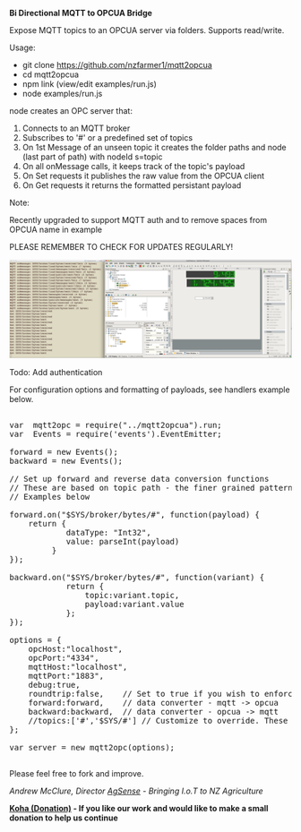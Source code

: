 <b> Bi Directional MQTT to OPCUA Bridge </b>

Expose MQTT topics to an OPCUA server via folders. Supports read/write. 

Usage:

- git clone https://github.com/nzfarmer1/mqtt2opcua
- cd mqtt2opcua
- npm link (view/edit examples/run.js)
- node examples/run.js

node creates an OPC server that:

1. Connects to an MQTT broker
2. Subscribes to '#' or a predefined set of topics
3. On 1st Message of an unseen topic it creates the folder paths and node (last part of path) with nodeId  s=topic
4. On all onMessage calls, it keeps track of the topic's payload
5. On Set requests it publishes the raw value from the OPCUA client
6. On Get requests it returns the formatted persistant payload


Note:

Recently upgraded to support MQTT auth and to remove spaces from OPCUA name in example

PLEASE REMEMBER TO CHECK FOR UPDATES REGULARLY!


<img src="mqtt2opcua.png"/>

Todo: Add authentication

For configuration options and formatting of payloads, see handlers example below.

<pre>

var  mqtt2opc = require("../mqtt2opcua").run;
var  Events = require('events').EventEmitter;

forward = new Events();
backward = new Events();

// Set up forward and reverse data conversion functions
// These are based on topic path - the finer grained pattern will be used.
// Examples below

forward.on("$SYS/broker/bytes/#", function(payload) {
    return {
            dataType: "Int32",
            value: parseInt(payload)
         }
});

backward.on("$SYS/broker/bytes/#", function(variant) {
            return {
                topic:variant.topic,
                payload:variant.value
            };
});

options = {
    opcHost:"localhost",
    opcPort:"4334",
    mqttHost:"localhost",
    mqttPort:"1883",
    debug:true,
    roundtrip:false,    // Set to true if you wish to enforce the integrity of round trip communications	
    forward:forward,	// data converter - mqtt -> opcua
    backward:backward,	// data converter - opcua -> mqtt
    //topics:['#','$SYS/#'] // Customize to override. These are the default so uncessary.
};

var server = new mqtt2opc(options);

</pre>

Please feel free to fork and improve.

<i>
Andrew McClure, Director <a href="http://agsense.co.nz">AgSense</a> -  Bringing I.o.T to NZ Agriculture
</i>

<b><a href="https://payment.swipehq.com/?product_id=EB82DA1340C7E">Koha (Donation)</a> - If you like our work and would like to make a small donation to help us continue</b>
